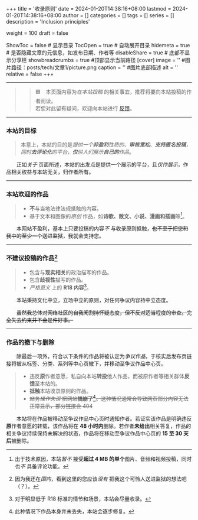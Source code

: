 +++
title = '收录原则'
date = 2024-01-20T14:38:16+08:00
lastmod = 2024-01-20T14:38:16+08:00
author = []
categories = []
tags = []
series = []
description = 'Inclusion principles'

weight = 100
draft = false

ShowToc = false  # 显示目录
TocOpen = true # 自动展开目录
hidemeta = true # 是否隐藏文章的元信息，如发布日期、作者等
disableShare = true # 底部不显示分享栏
showbreadcrumbs = true #顶部显示当前路径
[cover]
    image = '' #图片路径：posts/tech/文章1/picture.png
    caption = '' #图片底部描述
    alt = ''
    relative = false
+++

----
> > :blue_square:&emsp;本页面内容为*在本站投稿* 的相关事宜，推荐将要向本站投稿的作者阅读。  
> > 若您对此留有疑问，欢迎向本站进行 [反馈][feedback]。

[feedback]: ../../about/feedback

----
### 本站的目标

> 本意上，本站的目的是*提供一个**非盈利**性质的、**审核宽松**、**支持匿名投稿**，同时**去评论化**的平台，**仅**供人们展示**自己的**作品*。 

&emsp;&emsp;正如*关于* 页面所述，本站的出发点是提供一个展示的平台，且*仅作展示*，作品相关权益与本站无关，归作者所有。

----
### 本站欢迎的作品

> * **不**与当地法律法规抵触的内容。  
> * 基于文本和图像的*原创* 作品，如**诗歌、散文、小说、漫画和插画**等[^1]。

&emsp;&emsp;本网站不盈利，基本上只要投稿的内容*不* 与收录原则抵触，~~也不至于把您和我中的至少一个送进监狱~~，我就会支持您。  

[^1]: 出于技术原因，本站*暂不* 接受**超过 4 MB 的单个**图片、音频和视频投稿，同时也*不* 具备评论功能。

----
### 不建议投稿的作品[^2]

> * 包含与**现实相关**的政治描写的作品。
> * 包含**歧视性**描写的作品。
> * *严格意义* 上的 **R18 内容**[^3]。

[^2]: 因为我还在*国内*，看到这里的您应该*没有* 把我这个可怜人送进监狱的想法吧（？）。
[^3]: 对于明显低于 R18 标准的情节和场景，本站会尽量收录。

&emsp;&emsp;本站秉持文化中立，立场中立的原则，对任何争议内容持中立态度。  

&emsp;&emsp;~~虽然我总体对网络社区的自我阉割持怀疑态度，但不反对适当程度的审查。完全失去约束并不会是件好事。~~  

----
### 作品的撤下与删除

&emsp;&emsp;除最后一项外，符合以下条件的作品将被认定为*争议作品*，于核实后发布页链接将被从标签、分类、系列等中心页撤下，并移动至争议作品中心页。

> * 违反**原**作者意愿，私自向本站**转投**他人作品，而被原作者等相关群体**反馈**至本站的。
> * **抵触**本站收录原则的作品。  
> * ~~站务*操作失误* 把网站**搞崩了**[^4]。这种情况通常会导致网页部分内容无法正常显示，部分链接会 404~~

&emsp;&emsp;本站将在作品被移动至争议作品中心页时通知作者。若证实该作品是明确违反**原**作者意愿的转载，该作品将在 **48 小时内**删除。若作者**未给出**相关答复，作品的相关争议持续保持未解决的状态，作品将在移动至争议作品中心页的 **15 至 30 天后**被删除。

[^4]: 此种情况下作品本身并未丢失，本站会逐步修复。